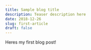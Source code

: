 ```yaml
---
title: Sample blog title
description: Teaser description here
date: 2018-12-26
slug: first-article
draft: false
---
```

Heres my first blog post!